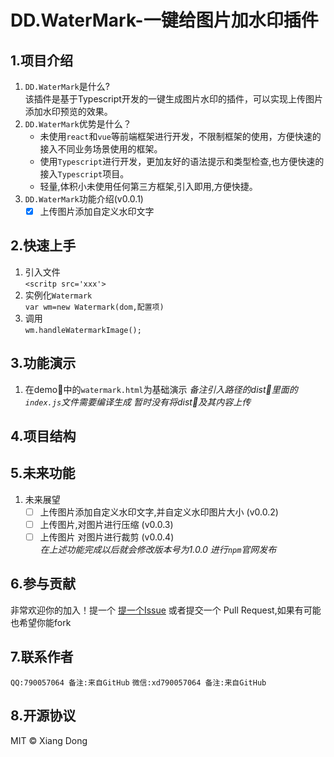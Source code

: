 # DD.WaterMark-一键给图片加水印插件
## 1.项目介绍
1. `DD.WaterMark`是什么?  
该插件是基于Typescript开发的一键生成图片水印的插件，可以实现上传图片添加水印预览的效果。
2. `DD.WaterMark`优势是什么？
    - 未使用`react`和`vue`等前端框架进行开发，不限制框架的使用，方便快速的接入不同业务场景使用的框架。
    - 使用`Typescript`进行开发，更加友好的语法提示和类型检查,也方便快速的接入`Typescript`项目。
    - 轻量,体积小未使用任何第三方框架,引入即用,方便快捷。
3. `DD.WaterMark`功能介绍(v0.0.1)
    * [x] 上传图片添加自定义水印文字

## 2.快速上手
1. 引入文件  
    `<scritp src='xxx'>`
2. 实例化`Watermark`  
    `var wm=new Watermark(dom,配置项)`
3. 调用  
    `wm.handleWatermarkImage();`
## 3.功能演示  
1. 在demo📂中的`watermark.html`为基础演示
*备注引入路径的dist📂里面的`index.js`文件需要编译生成 暂时没有将dist📂及其内容上传*
## 4.项目结构
## 5.未来功能
1.  未来展望
    - [ ] 上传图片添加自定义水印文字,并自定义水印图片大小 (v0.0.2)
    - [ ] 上传图片,对图片进行压缩 (v0.0.3)
    - [ ] 上传图片 对图片进行裁剪 (v0.0.4)  
*在上述功能完成以后就会修改版本号为1.0.0 进行`npm`官网发布*
## 6.参与贡献
非常欢迎你的加入！提一个 [提一个Issue](https://github.com/xd20110642/DD-Watermark/issues/new) 或者提交一个 Pull Request,如果有可能也希望你能fork
## 7.联系作者
`QQ:790057064 备注:来自GitHub`
`微信:xd790057064 备注:来自GitHub`
## 8.开源协议
MIT © Xiang Dong


    
    